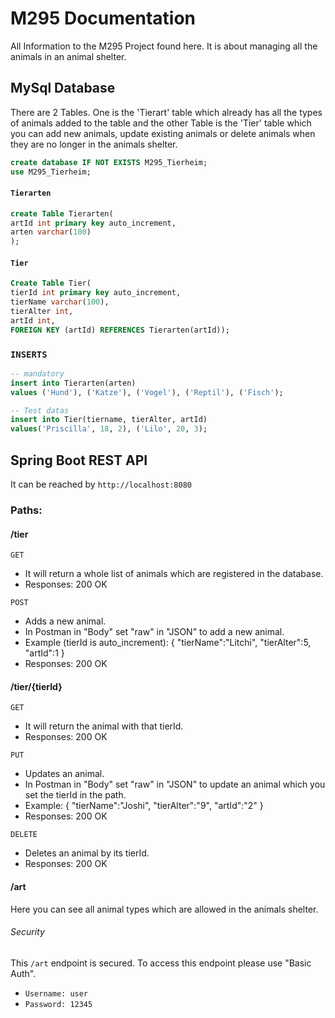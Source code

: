 # M295 Documentation

All Information to the M295 Project found here. 
It is about managing all the animals in an animal shelter.

## MySql Database

There are 2 Tables. One is the 'Tierart' table which
already has all the types of animals added to the table and the
other Table is the 'Tier' table which you can add new
animals, update existing animals or delete animals when they are no longer in
the animals shelter.

```sql
create database IF NOT EXISTS M295_Tierheim;
use M295_Tierheim;
```

#### `Tierarten`
```sql
create Table Tierarten(
artId int primary key auto_increment,
arten varchar(100)
);
```

#### `Tier`
```sql
Create Table Tier(
tierId int primary key auto_increment,
tierName varchar(100),
tierAlter int,
artId int,
FOREIGN KEY (artId) REFERENCES Tierarten(artId));
```

### `INSERTS`
```sql
-- mandatory
insert into Tierarten(arten)
values ('Hund'), ('Katze'), ('Vogel'), ('Reptil'), ('Fisch');

-- Test datas
insert into Tier(tiername, tierAlter, artId)
values('Priscilla', 18, 2), ('Lilo', 20, 3);
```

## Spring Boot REST API
It can be reached by `http://localhost:8080`
### Paths:
#### /tier
`GET`
- It will return a whole list of animals which are registered in the database.
- Responses: 200 OK

`POST`
- Adds a new animal.
- In Postman in "Body" set "raw" in "JSON" to add a new animal.
- Example (tierId is auto_increment): 
{
   "tierName":"Litchi",
   "tierAlter":5,
   "artId":1
   }
- Responses: 200 OK

#### /tier/{tierId}
`GET`
- It will return the animal with that tierId.
- Responses: 200 OK

`PUT`
- Updates an animal.
- In Postman in "Body" set "raw" in "JSON" to update an animal which you set the tierId in the path.
- Example: {
  "tierName":"Joshi",
  "tierAlter":"9",
  "artId":"2"
  }
- Responses: 200 OK

`DELETE`
- Deletes an animal by its tierId.
- Responses: 200 OK

#### /art
Here you can see all animal types which are allowed in the animals shelter.
###### Security
This `/art` endpoint is secured. To access this endpoint please use "Basic Auth".
- `Username: user`
- `Password: 12345`



